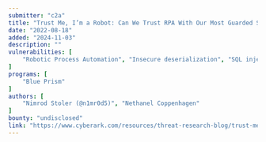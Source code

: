 ```yaml
---
submitter: "c2a"
title: "Trust Me, I’m a Robot: Can We Trust RPA With Our Most Guarded Secrets?"
date: "2022-08-18"
added: "2024-11-03"
description: ""
vulnerabilities: [
    "Robotic Process Automation", "Insecure deserialization", "SQL injection", "MiTM"
]
programs: [
    "Blue Prism"
]
authors: [
    "Nimrod Stoler (@n1mr0d5)", "Nethanel Coppenhagen"
]
bounty: "undisclosed"
link: "https://www.cyberark.com/resources/threat-research-blog/trust-me-i-m-a-robot-can-we-trust-rpa-with-our-most-guarded-secrets"
---
```




